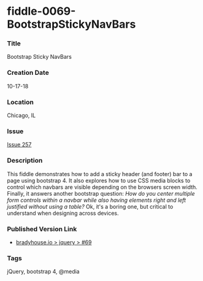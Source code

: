 fiddle-0069-BootstrapStickyNavBars
======

### Title

Bootstrap Sticky NavBars


### Creation Date

10-17-18


### Location

Chicago, IL


### Issue

[Issue 257](https://github.com/bradyhouse/house/issues/257)


### Description

This fiddle demonstrates how to add a sticky header (and footer) bar to a page using bootstrap 4. It
also explores how to use CSS media blocks to control which navbars are visible depending on the browsers screen 
width. Finally, it answers another bootstrap question: _How do you center multiple form controls within a navbar 
while also having elements right and left justified without using a table?_ Ok, it's a boring one, but critical 
to understand when designing across devices. 
 

### Published Version Link

*   [bradyhouse.io > jquery > #69](http://bradyhouse.github.io/jquery/fiddle-0069-BootstrapStickyNavBars/index.html)


### Tags

jQuery, bootstrap 4, @media
